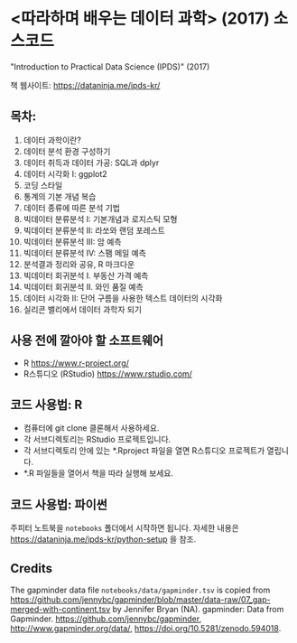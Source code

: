 # <따라하며 배우는 데이터 과학> (2017) 소스코드
"Introduction to Practical Data Science (IPDS)" (2017)

책 웹사이트: https://dataninja.me/ipds-kr/

## 목차:

1. 데이터 과학이란?
2. 데이터 분석 환경 구성하기
3. 데이터 취득과 데이터 가공: SQL과 dplyr
4. 데이터 시각화 I: ggplot2
5. 코딩 스타일
6. 통계의 기본 개념 복습
7. 데이터 종류에 따른 분석 기법
8. 빅데이터 분류분석 I: 기본개념과 로지스틱 모형
9. 빅데이터 분류분석 II: 라쏘와 랜덤 포레스트
10. 빅데이터 분류분석 III: 암 예측
11. 빅데이터 분류분석 IV: 스팸 메일 예측
12. 분석결과 정리와 공유, R 마크다운
13. 빅데이터 회귀분석 I. 부동산 가격 예측
14. 빅데이터 회귀분석 II. 와인 품질 예측
15. 데이터 시각화 II: 단어 구름을 사용한 텍스트 데이터의 시각화
16. 실리콘 밸리에서 데이터 과학자 되기

## 사용 전에 깔아야 할 소프트웨어

- R <https://www.r-project.org/>
- R스튜디오 (RStudio) <https://www.rstudio.com/>


## 코드 사용법: R

- 컴퓨터에 git clone 클론해서 사용하세요.
- 각 서브디렉토리는 RStudio 프로젝트입니다. 
- 각 서브디렉토리 안에 있는 *.Rproject 파일을 열면 R스튜디오 프로젝트가 열립니다. 
- *.R 파일들을 열어서 책을 따라 실행해 보세요.

## 코드 사용법: 파이썬

주피터 노트북을 `notebooks` 폴더에서 시작하면 됩니다.
자세한 내용은 <https://dataninja.me/ipds-kr/python-setup> 을 참조.

## Credits
The gapminder data file
`notebooks/data/gapminder.tsv` is copied from
<https://github.com/jennybc/gapminder/blob/master/data-raw/07_gap-merged-with-continent.tsv>
by Jennifer Bryan (NA). gapminder: Data from Gapminder.
https://github.com/jennybc/gapminder,
http://www.gapminder.org/data/,
https://doi.org/10.5281/zenodo.594018.
